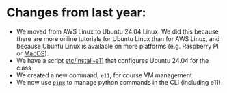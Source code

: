 Changes from last year:
=======================
* We moved from AWS Linux to Ubuntu 24.04 Linux. We did this because there are more online tutorials for Ubuntu Linux than for AWS Linux, and because Ubuntu Linux is available on more platforms (e.g. Raspberry PI or [MacOS](https://dev.to/ryfazrin/how-to-run-ubuntu-on-macos-like-wsl-wsl-style-experience-4cd4)).
* We have a script [etc/install-e11](../etc/install-e11) that configures Ubuntu 24.04 for the class
* We created a new command, `e11`, for course VM management.
* We now use [`pipx`](https://pipx.pypa.io/latest/) to manage python commands in the CLI (including e11)

